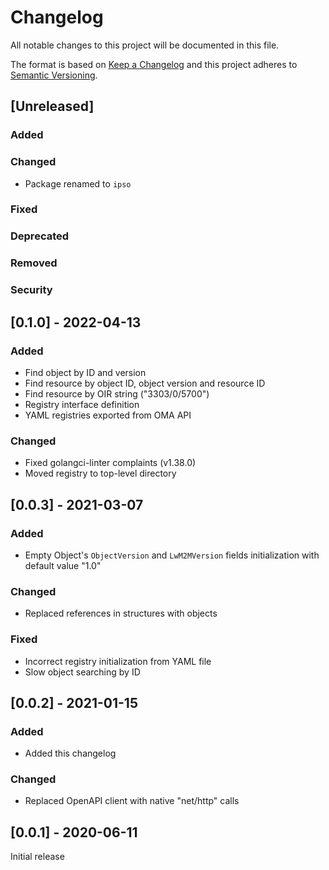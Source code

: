 # Changelog
All notable changes to this project will be documented in this file.

The format is based on [Keep a Changelog](http://keepachangelog.com/en/1.0.0/)
and this project adheres to [Semantic Versioning](http://semver.org/spec/v2.0.0.html).

## [Unreleased]

### Added

### Changed
- Package renamed to `ipso`

### Fixed

### Deprecated

### Removed

### Security

## [0.1.0] - 2022-04-13

### Added
- Find object by ID and version
- Find resource by object ID, object version and resource ID
- Find resource by OIR string ("3303/0/5700")
- Registry interface definition
- YAML registries exported from OMA API

### Changed
- Fixed golangci-linter complaints (v1.38.0)
- Moved registry to top-level directory

## [0.0.3] - 2021-03-07

### Added
- Empty Object's `ObjectVersion` and `LwM2MVersion` fields initialization with default value "1.0"

### Changed
- Replaced references in structures with objects

### Fixed
- Incorrect registry initialization from YAML file
- Slow object searching by ID

## [0.0.2] - 2021-01-15

### Added
- Added this changelog

### Changed
- Replaced OpenAPI client with native "net/http" calls 

## [0.0.1] - 2020-06-11
Initial release

